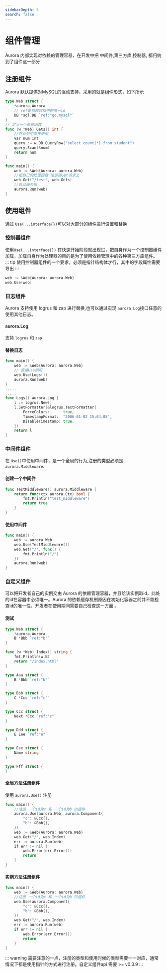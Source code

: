 ```yaml
---
sidebarDepth: 5
search: false
---
```

# 组件管理
Aurora 内部实现对依赖的管理容器，在开发中把 中间件,第三方库,控制器, 都归纳到了组件这一部分

## 注册组件
Aurora 默认提供对MySQL的驱动支持，采用的就是组件形式，如下所示
```go
type Web struct {
	*aurora.Aurora
	// ref是依赖容器中的唯一id
	DB *sql.DB `ref:"go.mysql"`
}
// 定义一个处理函数
func (w *Web) Gets() int {
    //在业务中直接使用
	var num int
	query := w.DB.QueryRow("select count(*) from student")
	query.Scan(&num)
	return num
}

func main() {
	web := &Web{Aurora: aurora.Web}
	//把自己的处理函数 注册到Get请求上
	web.Get("/test", web.Gets)
	//启动服务器
	aurora.Run(web)
}
```

## 使用组件
通过 ```Use(...interface{})```可以对大部分的组件进行设置和替换
### 控制器组件
使用```Use(...interface{})``` 在快速开始阶段就出现过，把自身作为一个控制器组件加载，加载自身作为处理器的目的是为了使用依赖管理中的各种第三方库组件。
::: tip
使用控制器组件的一个要求，必须是指针结构体才行，其中的字段属性需要导出
:::
```go
web := &Web{Aurora: aurora.Web}
web.Use(web)
```

### 日志组件
Aurora 支持使用 logrus 和 zap 进行替换,也可以通过实现 ```aurora.Log```接口任意的使用其他日志。

#### aurora.Log
支持 ```logrus``` 和  ```zap```

#### 替换日志
```go
func main() {
	web := &Web{Aurora: aurora.Web}
	// 直接Use即可
	web.Use(Logs())
	aurora.Run(web)
}
.....
.....
func Logs() aurora.Log {
	l := logrus.New()
	l.SetFormatter(&logrus.TextFormatter{
		ForceColors:      true,
		TimestampFormat:  "2006-01-02 15:04:05",
		DisableTimestamp: true,
	})
	return l
}
```

### 中间件组件
在 ```Use()```中使用中间件，是一个全局的行为,注册的类型必须是 ```aurora.Middleware```.<br>
#### 创建一个中间件
```go
func TestMiddleware() aurora.Middleware {
	return func(ctx aurora.Ctx) bool {
		fmt.Println("test_middleware")
		return true
	}
}
```
#### 使用中间件
```go
func main() {
	web := aurora.Web
	web.Use(TestMiddleware())
	web.Get("/", func() {
		fmt.Println("/")
	})
	aurora.Run(web)
}
```

### 自定义组件
可以把开发者自己的实例交由 Aurora 的依赖管理容器，并且给该实例取id，此处的id在容器中必须唯一。Aurora 的依赖缓存机制原因在初始化容器之前并不能检查id的唯一性，开发者在使用期间需要自己检查这一方面
。

#### 测试
```go
type Web struct {
	*aurora.Aurora
	B *Bbb `ref:"b"`
}

func (w *Web) Index() string {
	fmt.Println(w.B)
	return "/index.html"
}

type Aaa struct {
	B *Bbb `ref:"b"`
}

type Bbb struct {
	C *Ccc `ref:"c"`
}

type Ccc struct {
	Next *Ccc `ref:"c"`
}

type Ddd struct {
	E Eee `ref:"e"`
}

type Eee struct {
	Name string
}

type Fff struct {
}
```
#### 全局方法注册组件
使用 `aurora.Use()` 注册
```go
func main() {
    //注册 一个id为c 和 一个id为b 的组件
	aurora.Use(aurora.Web, aurora.Component{
		"c": &Ccc{},
		"b": &Bbb{},
	})
	web := &Web{Aurora: aurora.Web}
	web.Get("/", web.Index)
	err := aurora.Run(web)
	if err != nil {
		web.Error(err.Error())
		return
	}
}
```

#### 实例方法注册组件

```go
func main() {
	web := &Web{Aurora: aurora.Web}
	//注册 一个id为c 和 一个id为b 的组件
	web.Use(aurora.Component{
		"c": &Ccc{},
		"b": &Bbb{},
	})
	web.Get("/", web.Index)
	err := aurora.Run(web)
	if err != nil {
		web.Error(err.Error())
		return
	}
}
```

::: warning
需要注意的一点，注册的类型和使用时候的类型需要一一对应，通常情况下都是使用指针的方式进行注册。自定义组件api 需要 >= v0.3.9
:::